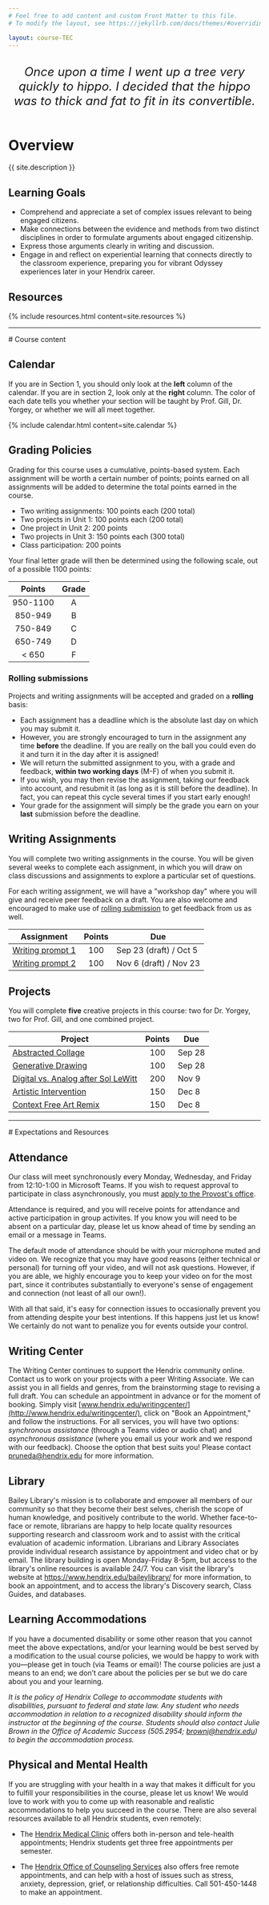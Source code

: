 ```yaml
---
# Feel free to add content and custom Front Matter to this file.
# To modify the layout, see https://jekyllrb.com/docs/themes/#overriding-theme-defaults

layout: course-TEC
---
```


<br/>
<div style="text-align: center;"><span style="font-size: x-large;
font-style: italic;">Once upon a time I went up a tree very quickly to
hippo.  I decided that the hippo was to thick and fat to fit in its
convertible.</span></div>
<br/>

# <a name="description">Overview</a>

{{ site.description }}

## <a name="goals">Learning Goals</a>

* Comprehend and appreciate a set of complex issues relevant to being
  engaged citizens.
* Make connections between the evidence and methods from two distinct
  disciplines in order to formulate arguments about engaged citizenship.
* Express those arguments clearly in writing and discussion.
* Engage in and reflect on experiential learning that connects
  directly to the classroom experience, preparing you for vibrant
  Odyssey experiences later in your Hendrix career.

## <a name="resources">Resources</a>

{% include resources.html content=site.resources %}

<hr>
# Course content

## <a name="calendar">Calendar</a>

If you are in Section 1, you should only look at the
**left** column of the calendar. If you are in section 2, look only
at the <b>right</b> column.  The color of each date tells you whether
your section will be taught by <span class="gill">Prof.
Gill</span>, <span class="yorgey">Dr. Yorgey</span>, or whether we
will <span class="group">all meet together</span>.

{% include calendar.html content=site.calendar %}

## <a name="grading">Grading Policies</a>

Grading for this course uses a cumulative, points-based system.  Each
assignment will be worth a certain number of points; points earned on
all assignments will be added to determine the total points earned in
the course.

* Two writing assignments: 100 points each (200 total)
* Two projects in Unit 1: 100 points each (200 total)
* One project in Unit 2: 200 points
* Two projects in Unit 3: 150 points each (300 total)
* Class participation: 200 points

Your final letter grade will then be determined using the
following scale, out of a possible 1100 points:

| Points   | Grade |
|:--------:|:-----:|
| 950-1100 | A     |
| 850-949  | B     |
| 750-849  | C     |
| 650-749  | D     |
| < 650    | F     |

### <a name="rolling">Rolling submissions</a>

Projects and writing assignments will be accepted and graded on a
**rolling** basis:

* Each assignment has a deadline which is the absolute last day on
  which you may submit it.
* However, you are strongly encouraged to turn in the assignment any
  time **before** the deadline.  If you are really on the ball you
  could even do it and turn it in the day after it is assigned!
* We will return the submitted assignment
  to you, with a grade and feedback, **within two working days** (M-F)
  of when you submit it.
* If you wish, you may then revise the assignment, taking our feedback
  into account, and resubmit it (as long as it is still before the
  deadline). In fact, you can repeat this cycle several times if you
  start early enough!
* Your grade for the assignment will simply be the grade you earn on
  your **last** submission before the deadline.

## <a name="writing">Writing Assignments</a>

You will complete two writing assignments in the course.  You will be
given several weeks to complete each assignment, in which you will
draw on class discussions and assignments to explore a particular set
of questions.

For each writing assignment, we will have a "workshop
day" where you will give and receive peer feedback on a draft. You are
also welcome and encouraged to make use of [rolling
submission](#rolling) to get feedback from us as well.


| Assignment                                                 | Points | Due                    |
|------------------------------------------------------------|:------:|------------------------|
| [Writing prompt 1]({{site.baseurl}}/writing/writing1.html) | 100    | Sep 23 (draft) / Oct 5 |
| [Writing prompt 2]({{site.baseurl}}/writing/writing2.html) | 100    | Nov 6 (draft) / Nov 23 |

## <a name="projects">Projects</a>

You will complete **five** creative projects in this course: two for
Dr. Yorgey, two for Prof. Gill, and one combined project.

| Project                                                                         | Points | Due    |
|---------------------------------------------------------------------------------|:------:|--------|
| [Abstracted Collage]({{site.baseurl}}/projects/collage.html)                    | 100    | Sep 28 |
| [Generative Drawing]({{site.baseurl}}/projects/generativedrawing.html)          | 100    | Sep 28 |
| [Digital vs. Analog after Sol LeWitt]({{site.baseurl}}/projects/sollewitt.html) | 200    | Nov 9  |
| [Artistic Intervention]({{site.baseurl}}/projects/intervention.html)            | 150    | Dec 8  |
| [Context Free Art Remix]({{site.baseurl}}/projects/remix.html)                  | 150    | Dec 8  |

<hr>
# Expectations and Resources

## <a name="attendance">Attendance</a>

Our class will meet synchronously every Monday, Wednesday, and Friday
from 12:10-1:00 in Microsoft Teams.  If you wish to request approval
to participate in class asynchronously, you must [apply to the
Provost's
office](https://login.microsoftonline.com/common/oauth2/authorize?response_mode=form_post&response_type=id_token+code&scope=openid&msafed=0&nonce=56fa5b48-8fb9-4a55-a826-1bf84679d48c.637322495663802544&state=https%3a%2f%2fforms.office.com%2fPages%2fResponsePage.aspx%3fid%3djMH2DNLQP0qD0GY9Ygpj07hmgJo2lQ5PkyQfFaiYfP9UM0ZSUDdPMzhIMlBWQjRUN1lJR0YzMjdSRC4u&client_id=c9a559d2-7aab-4f13-a6ed-e7e9c52aec87&redirect_uri=https%3a%2f%2fforms.office.com%2fauth%2fsignin&sso_nonce=AQABAAAAAAAGV_bv21oQQ4ROqh0_1-tApffDewQSweQXPnEpHtDRaCKzA7chGGXuH867o44RjhphBbCI7fpqjH6mFYXA86vlOVVsMV4SRkVXWOdyYvYpYCAA&client-request-id=4c50a91c-25bd-48a1-afef-da1e5039416e&mscrid=4c50a91c-25bd-48a1-afef-da1e5039416e).

Attendance is required, and you will receive points for attendance and
active participation in group activites.  If you know you will need to
be absent on a particular day, please let us know ahead of time by
sending an email or a message in Teams.

The default mode of attendance should be with your microphone muted
and video on.  We recognize that you may have good reasons (either
technical or personal) for turning off your video, and will not ask
questions.  However, if you are able, we highly encourage you to keep
your video on for the most part, since it contributes substantially to
everyone's sense of engagement and connection (not least of all our
own!).

With all that said, it's easy for connection issues to occasionally
prevent you from attending despite your best intentions.  If this
happens just let us know!  We certainly do not want to penalize you
for events outside your control.

## <a name="writing_center">Writing Center</a>

The Writing Center continues to support the Hendrix community
online. Contact us to work on your projects with a peer Writing
Associate. We can assist you in all fields and genres, from the
brainstorming stage to revising a full draft. You can schedule an
appointment in advance or for the moment of booking. Simply visit
[www.hendrix.edu/writingcenter/](http://www.hendrix.edu/writingcenter/),
click on "Book an Appointment," and follow the instructions. For all
services, you will have two options: *synchronous assistance* (through
a Teams video or audio chat) and *asynchronous assistance* (where you
email us your work and we respond with our feedback). Choose the
option that best suits you! Please contact
[pruneda@hendrix.edu](mailto:pruneda@hendrix.edu) for more
information.

## <a name="library">Library </a>

Bailey Library's mission is to collaborate and empower all members of
our community so that they become their best selves, cherish the scope
of human knowledge, and positively contribute to the world. Whether
face-to-face or remote, librarians are happy to help locate quality
resources supporting research and classroom work and to assist with
the critical evaluation of academic information. Librarians and
Library Associates provide individual research assistance by
appointment and video chat or by email. The library building is open
Monday-Friday 8-5pm, but access to the library's online resources is
available 24/7. You can visit the library's website at
https://www.hendrix.edu/baileylibrary/ for more information, to book
an appointment, and to access the library's Discovery search, Class
Guides, and databases.

## <a name="accommodations">Learning Accommodations</a>

If you have a documented disability or some other reason that you
cannot meet the above expectations, and/or your learning would be best
served by a modification to the usual course policies, we would be
happy to work with you—please get in touch (via Teams or email)! The
course policies are just a means to an end; we don’t care about the
policies per se but we do care about you and your learning.

*It is the policy of Hendrix College to accommodate students with
disabilities, pursuant to federal and state law.  Any student who
needs accommodation in relation to a recognized disability should
inform the instructor at the beginning of the course.  Students should
also contact Julie Brown in the Office of Academic Success (505.2954;
[brownj@hendrix.edu](mailto:brownj@hendrix.edu)) to begin the
accommodation process.*

## <a name="health">Physical and Mental Health</a>

If you are struggling with your health in a way that makes it
difficult for you to fulfill your responsibilities in the course,
please let us know!  We would love to work with you to come up with
reasonable and realistic accommodations to help you succeed in the
course.  There are also several resources available to all Hendrix
students, even remotely:

* The [Hendrix Medical
  Clinic](https://www.conwayregional.org/locations/clinics/hendrix-medical-clinic)
  offers both in-person and tele-health appointments; Hendrix students
  get three free appointments per semester.

* The [Hendrix Office of Counseling
  Services](https://www.hendrix.edu/counseling/) also offers free
  remote appointments, and can help with a host of issues such as
  stress, anxiety, depression, grief, or relationship difficulties.
  Call 501-450-1448 to make an appointment.
